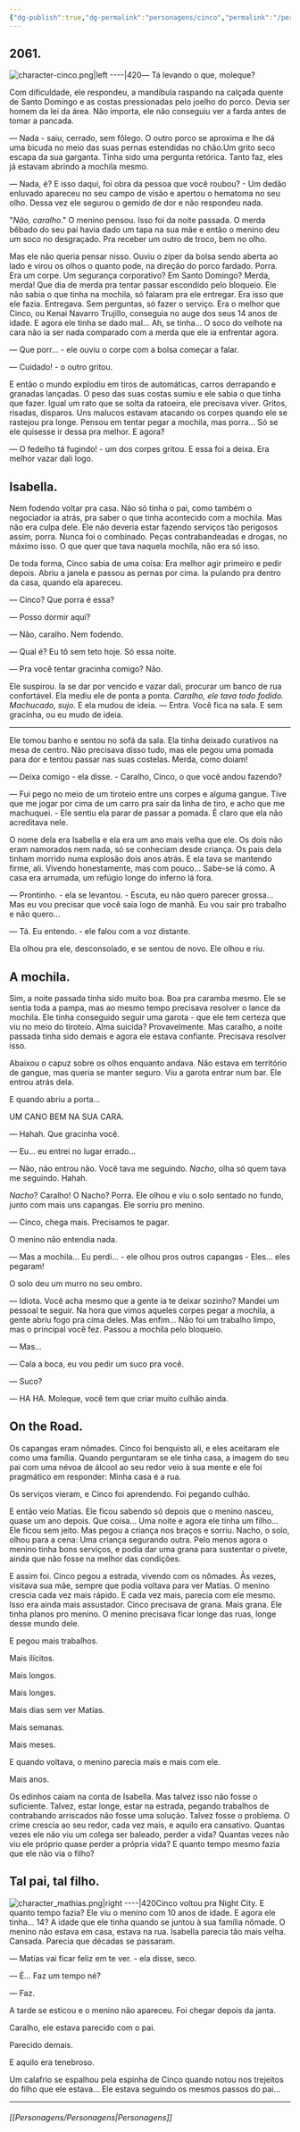 ```yaml
---
{"dg-publish":true,"dg-permalink":"personagens/cinco","permalink":"/personagens/cinco/","tags":["cyberpunk"],"dgShowInlineTitle":true}
---
```


## 2061.

![character-cinco.png|left ----|420](/img/user/Imagens/Personagens/character-cinco.png)— Tá levando o que, moleque?

Com dificuldade, ele respondeu, a mandíbula raspando na calçada quente de Santo Domingo e as costas pressionadas pelo joelho do porco. Devia ser homem da lei da área. Não importa, ele não conseguiu ver a farda antes de tomar a pancada.

— Nada - saiu, cerrado, sem fôlego. O outro porco se aproxima e lhe dá uma bicuda no meio das suas pernas estendidas no chão.Um grito seco escapa da sua garganta. Tinha sido uma pergunta retórica. Tanto faz, eles já estavam abrindo a mochila mesmo.

— Nada, é? E isso daqui, foi obra da pessoa que você roubou? - Um dedão enluvado apareceu no seu campo de visão e apertou o hematoma no seu olho. Dessa vez ele segurou o gemido de dor e não respondeu nada.

"_Não, caralho_." O menino pensou. Isso foi da noite passada. O merda bêbado do seu pai havia dado um tapa na sua mãe e então o menino deu um soco no desgraçado. Pra receber um outro de troco, bem no olho.

Mas ele não queria pensar nisso. Ouviu o zíper da bolsa sendo aberta ao lado e virou os olhos o quanto pode, na direção do porco fardado. Porra. Era um corpe. Um segurança corporativo? Em Santo Domingo? Merda, merda! Que dia de merda pra tentar passar escondido pelo bloqueio. Ele não sabia o que tinha na mochila, só falaram pra ele entregar. Era isso que ele fazia. Entregava. Sem perguntas, só fazer o serviço. Era o melhor que Cinco, ou Kenai Navarro Trujillo, conseguia no auge dos seus 14 anos de idade. E agora ele tinha se dado mal… Ah, se tinha… O soco do velhote na cara não ia ser nada comparado com a merda que ele ia enfrentar agora.

— Que porr… - ele ouviu o corpe com a bolsa começar a falar.

— Cuidado! - o outro gritou.

E então o mundo explodiu em tiros de automáticas, carros derrapando e granadas lançadas. O peso das suas costas sumiu e ele sabia o que tinha que fazer. Igual um rato que se solta da ratoeira, ele precisava viver. Gritos, risadas, disparos. Uns malucos estavam atacando os corpes quando ele se rastejou pra longe. Pensou em tentar pegar a mochila, mas porra… Só se ele quisesse ir dessa pra melhor. E agora?

— O fedelho tá fugindo! - um dos corpes gritou. E essa foi a deixa. Era melhor vazar dali logo.

## Isabella.

Nem fodendo voltar pra casa. Não só tinha o pai, como também o negociador ia atrás, pra saber o que tinha acontecido com a mochila. Mas não era culpa dele. Ele não deveria estar fazendo serviços tão perigosos assim, porra. Nunca foi o combinado. Peças contrabandeadas e drogas, no máximo isso. O que quer que tava naquela mochila, não era só isso.

De toda forma, Cinco sabia de uma coisa: Era melhor agir primeiro e pedir depois. Abriu a janela e passou as pernas por cima. Ia pulando pra dentro da casa, quando ela apareceu.

— Cinco? Que porra é essa?

— Posso dormir aqui?

— Não, caralho. Nem fodendo.

— Qual é? Eu tô sem teto hoje. Só essa noite.

— Pra você tentar gracinha comigo? Não.

Ele suspirou. Ia se dar por vencido e vazar dali, procurar um banco de rua confortável. Ela mediu ele de ponta a ponta. _Caralho, ele tava todo fodido. Machucado, sujo_. E ela mudou de ideia. — Entra. Você fica na sala. E sem gracinha, ou eu mudo de ideia.

---

Ele tomou banho e sentou no sofá da sala. Ela tinha deixado curativos na mesa de centro. Não precisava disso tudo, mas ele pegou uma pomada para dor e tentou passar nas suas costelas. Merda, como doiam!

— Deixa comigo - ela disse. - Caralho, Cinco, o que você andou fazendo?

— Fui pego no meio de um tiroteio entre uns corpes e alguma gangue. Tive que me jogar por cima de um carro pra sair da linha de tiro, e acho que me machuquei. - Ele sentiu ela parar de passar a pomada. É claro que ela não acreditava nele.

O nome dela era Isabella e ela era um ano mais velha que ele. Os dois não eram namorados nem nada, só se conheciam desde criança. Os pais dela tinham morrido numa explosão dois anos atrás. E ela tava se mantendo firme, ali. Vivendo honestamente, mas com pouco… Sabe-se lá como. A casa era arrumada, um refúgio longe do inferno lá fora.

— Prontinho. - ela se levantou. - Escuta, eu não quero parecer grossa… Mas eu vou precisar que você saia logo de manhã. Eu vou sair pro trabalho e não quero…

— Tá. Eu entendo. - ele falou com a voz distante.

Ela olhou pra ele, desconsolado, e se sentou de novo. Ele olhou e riu.

## A mochila.

Sim, a noite passada tinha sido muito boa. Boa pra caramba mesmo. Ele se sentia toda a pampa, mas ao mesmo tempo precisava resolver o lance da mochila. Ele tinha conseguido seguir uma garota - que ele tem certeza que viu no meio do tiroteio. Alma suicida? Provavelmente. Mas caralho, a noite passada tinha sido demais e agora ele estava confiante. Precisava resolver isso.

Abaixou o capuz sobre os olhos enquanto andava. Não estava em território de gangue, mas queria se manter seguro. Viu a garota entrar num bar. Ele entrou atrás dela.

E quando abriu a porta…

UM CANO BEM NA SUA CARA.

— Hahah. Que gracinha você.

— Eu… eu entrei no lugar errado…

— Não, não entrou não. Você tava me seguindo. _Nacho_, olha só quem tava me seguindo. Hahah.

_Nacho_? Caralho! O Nacho? Porra. Ele olhou e viu o solo sentado no fundo, junto com mais uns capangas. Ele sorriu pro menino.

— Cinco, chega mais. Precisamos te pagar.

O menino não entendia nada.

— Mas a mochila… Eu perdi… - ele olhou pros outros capangas - Eles… eles pegaram!

O solo deu um murro no seu ombro.

— Idiota. Você acha mesmo que a gente ia te deixar sozinho? Mandei um pessoal te seguir. Na hora que vimos aqueles corpes pegar a mochila, a gente abriu fogo pra cima deles. Mas enfim… Não foi um trabalho limpo, mas o principal você fez. Passou a mochila pelo bloqueio.

— Mas…

— Cala a boca, eu vou pedir um suco pra você.

— Suco?

— HA HA. Moleque, você tem que criar muito culhão ainda.

## On the Road.

Os capangas eram nômades. Cinco foi benquisto ali, e eles aceitaram ele como uma família. Quando perguntaram se ele tinha casa, a imagem do seu pai com uma névoa de álcool ao seu redor veio à sua mente e ele foi pragmático em responder: Minha casa é a rua.

Os serviços vieram, e Cinco foi aprendendo. Foi pegando culhão.

E então veio Matías. Ele ficou sabendo só depois que o menino nasceu, quase um ano depois. Que coisa… Uma noite e agora ele tinha um filho… Ele ficou sem jeito. Mas pegou a criança nos braços e sorriu. Nacho, o solo, olhou para a cena: Uma criança segurando outra. Pelo menos agora o menino tinha bons serviços, e podia dar uma grana para sustentar o pivete, ainda que não fosse na melhor das condições.

E assim foi. Cinco pegou a estrada, vivendo com os nômades. Às vezes, visitava sua mãe, sempre que podia voltava para ver Matías. O menino crescia cada vez mais rápido. E cada vez mais, parecia com ele mesmo. Isso era ainda mais assustador. Cinco precisava de grana. Mais grana. Ele tinha planos pro menino. O menino precisava ficar longe das ruas, longe desse mundo dele.

E pegou mais trabalhos.

Mais ilícitos.

Mais longos.

Mais longes.

Mais dias sem ver Matías.

Mais semanas.

Mais meses.

E quando voltava, o menino parecia mais e mais com ele.

Mais anos.

Os edinhos caíam na conta de Isabella. Mas talvez isso não fosse o suficiente. Talvez, estar longe, estar na estrada, pegando trabalhos de contrabando arriscados não fosse uma solução. Talvez fosse o problema. O crime crescia ao seu redor, cada vez mais, e aquilo era cansativo. Quantas vezes ele não viu um colega ser baleado, perder a vida? Quantas vezes não viu ele próprio quase perder a própria vida? E quanto tempo mesmo fazia que ele não via o filho?
## Tal pai, tal filho.

![character_mathias.png|right ----|420](/img/user/Imagens/Personagens/character_mathias.png)Cinco voltou pra Night City. E quanto tempo fazia? Ele viu o menino com 10 anos de idade. E agora ele tinha… 14? A idade que ele tinha quando se juntou à sua família nômade. O menino não estava em casa, estava na rua. Isabella parecia tão mais velha. Cansada. Parecia que décadas se passaram.

— Matías vai ficar feliz em te ver. - ela disse, seco.

— É… Faz um tempo né?

— Faz.

A tarde se esticou e o menino não apareceu. Foi chegar depois da janta.

Caralho, ele estava parecido com o pai.

Parecido demais.

E aquilo era tenebroso.

Um calafrio se espalhou pela espinha de Cinco quando notou nos trejeitos do filho que ele estava… Ele estava seguindo os mesmos passos do pai…




---
###### [[Personagens/Personagens\|Personagens]]
